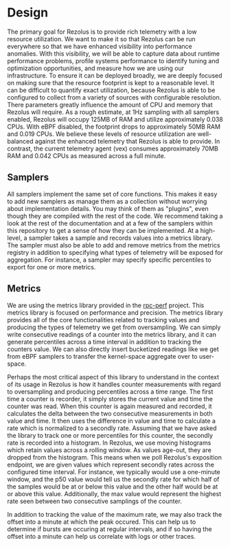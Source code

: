 # Design

The primary goal for Rezolus is to provide rich telemetry with a low resource
utilization. We want to make it so that Rezolus can be run everywhere so that
we have enhanced visibility into performance anomalies. With this visibility,
we will be able to capture data about runtime performance problems, profile
systems performance to identify tuning and optimization opportunities, and
measure how we are using our infrastructure. To ensure it can be deployed
broadly, we are deeply focused on making sure that the resource footprint is
kept to a reasonable level. It can be difficult to quantify exact utilization,
because Rezolus is able to be configured to collect from a variety of sources
with configurable resolution. There parameters greatly influence the amount of
CPU and memory that Rezolus will require. As a rough estimate, at 1Hz sampling
with all samplers enabled, Rezolus will occupy 125MB of RAM and utilize
approximately 0.038 CPUs. With eBPF disabled, the footprint drops to
approximately 50MB RAM and 0.019 CPUs. We believe these levels of resource
utilization are well-balanced against the enhanced telemetry that Rezolus is
able to provide. In contrast, the current telemetry agent (vex) consumes
approximately 70MB RAM and 0.042 CPUs as measured across a full minute.

## Samplers

All samplers implement the same set of core functions. This makes it easy to add
new samplers as manage them as a collection without worrying about
implementation details. You may think of them as "plugins", even though they are
compiled with the rest of the code. We recommend taking a look at the rest of
the documentation and at a few of the samplers within this repository to get a
sense of how they can be implemented. At a high-level, a sampler takes a sample
and records values into a metrics library. The sampler must also be able to add
and remove metrics from the metrics registry in addition to specifying what
types of telemetry will be exposed for aggregation. For instance, a sampler may
specify specific percentiles to export for one or more metrics.

## Metrics

We are using the metrics library provided in the [rpc-perf][1] project. This
metrics library is focused on performance and precision. The metrics library
provides all of the core functionalities related to tracking values and
producing the types of telemetry we get from oversampling. We can simply write
consecutive readings of a counter into the metrics library, and it can generate
percentiles across a time interval in addition to tracking the counters value.
We can also directly insert bucketized readings like we get from eBPF samplers
to transfer the kernel-space aggregate over to user-space.

Perhaps the most critical aspect of this library to understand in the context of
its usage in Rezolus is how it handles counter measurements with regard to
oversampling and producing percentiles across a time range. The first time a
counter is recorder, it simply stores the current value and time the counter was
read. When this counter is again measured and recorded, it calculates the delta
between the two consecutive measurements in both value and time. It then uses
the difference in value and time to calculate a rate which is normalized to a
secondly rate. Assuming that we have asked the library to track one or more
percentiles for this counter, the secondly rate is recorded into a histogram. In
Rezolus, we use moving histograms which retain values across a rolling window.
As values age-out, they are dropped from the histogram. This means when we poll
Rezolus's exposition endpoint, we are given values which represent secondly
rates across the configured time interval. For instance, we typically would use
a one-minute window, and the p50 value would tell us the secondly rate for which
half of the samples would be at or below this value and the other half would be
at or above this value. Additionally, the max value would represent the highest
rate seen between two consecutive samplings of the counter.

In addition to tracking the value of the maximum rate, we may also track the
offset into a minute at which the peak occured. This can help us to determine if
bursts are occuring at regular intervals, and if so having the offset into a
minute can help us correlate with logs or other traces. 

[1]: https://github.com/twitter/rpc-perf
